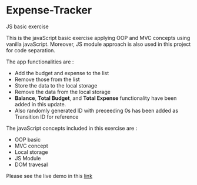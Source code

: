# Expense-Tracker
JS basic exercise

This is the javaScript basic exercise applying OOP and MVC concepts using vanilla javaScript. Moreover, JS module approach is also used in this project for code separation.

The app functionalities are :

- Add the budget and expense to the list
- Remove those from the list
- Store the data to the local storage
- Remove the data from the local storage
- __Balance__, __Total Budget__, and __Total Expense__ functionality have been added in this update.
- Also randomly generated ID with preceeding 0s has been added as Transition ID for reference

The javaScript concepts included in this exercise are :

- OOP basic
- MVC concept
- Local storage
- JS Module
- DOM travesal

Please see the live demo in this [link](https://htet-wai-yan.github.io/Expense-Tracker/)